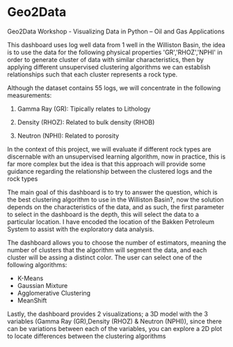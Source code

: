 # Geo2Data
Geo2Data Workshop - Visualizing Data in Python – Oil and Gas Applications

This dashboard uses log well data from 1 well in the Williston Basin, the idea is to use the data for the following physical properties 'GR','RHOZ','NPHI' in order to generate cluster of data 
with similar characteristics, then by applying different unsupervised clustering algorithms we can establish relationships such that each cluster represents a rock type.

Although the dataset contains 55 logs, we will concentrate in the following measurements:
1. Gamma Ray (GR): Tipically relates to Lithology

2. Density (RHOZ): Related to bulk density (RHOB)

3. Neutron (NPHI): Related to porosity


In the context of this project, we will evaluate if different rock types are discernable with an unsupervised learning algorithm, now in practice, this is far more 
complex but the idea is that this approach will provide some guidance regarding the relationship between the clustered logs and the rock types

The main goal of this dashboard is to try to answer the question, which is the best clustering algorithm to use in the Williston Basin?, now the solution depends on the characteristics of the data,
and as such, the first parameter to select in the dashboard is the depth, this will select the data to a particular location. I have encoded the location of 
the Bakken Petroleum System to assist with the exploratory data analysis.

The dashboard allows you to choose the number of estimators, meaning the number of clusters that the algorithm will segment the data, and each cluster will be assing a distinct color. The user can select one of the following algorithms:

- K-Means
- Gaussian Mixture
- Agglomerative Clustering
- MeanShift

Lastly, the dashboard provides 2 visualizations; a 3D model with the 3 variables (Gamma Ray (GR),Density (RHOZ) &
Neutron (NPHI)), since there can be variations between each of the variables, you can explore a 2D plot to locate differences between the clustering algorithms




